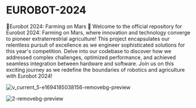 # EUROBOT-2024
🤖Eurobot 2024: Farming on Mars 🌱
Welcome to the official repository for Eurobot 2024: Farming on Mars, where innovation and technology converge to pioneer extraterrestrial agriculture! This project
encapsulates our relentless pursuit of excellence as we engineer sophisticated solutions for this year's competition. Delve into our codebase to discover how we addressed
complex challenges, optimized performance, and achieved seamless integration between hardware and software. Join us on this exciting journey as we redefine the boundaries of
robotics and agriculture with Eurobot 2024!


![v_current_5-e1694185038156-removebg-preview](https://github.com/Cheeth5/EUROBOT-2024/assets/117034442/54a96e27-f98a-49b0-991c-a1f1f74d68fb)

![2-removebg-preview](https://github.com/Cheeth5/EUROBOT-2024/assets/117034442/712f5c9e-0411-456c-90bf-f40a6691f8fd)
